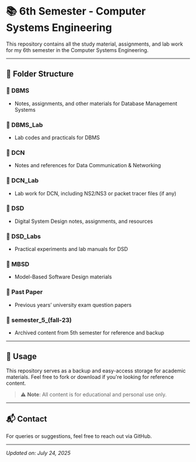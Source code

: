 # 📚 6th Semester - Computer Systems Engineering

This repository contains all the study material, assignments, and lab work for my 6th semester in the Computer Systems Engineering.

---

## 📁 Folder Structure

### 🔹 DBMS
- Notes, assignments, and other materials for Database Management Systems

### 🔹 DBMS_Lab
- Lab codes and practicals for DBMS

### 🔹 DCN
- Notes and references for Data Communication & Networking

### 🔹 DCN_Lab
- Lab work for DCN, including NS2/NS3 or packet tracer files (if any)

### 🔹 DSD
- Digital System Design notes, assignments, and resources

### 🔹 DSD_Labs
- Practical experiments and lab manuals for DSD

### 🔹 MBSD
- Model-Based Software Design materials

### 🔹 Past Paper
- Previous years’ university exam question papers

### 🔹 semester_5_(fall-23)
- Archived content from 5th semester for reference and backup

---

## 💾 Usage

This repository serves as a backup and easy-access storage for academic materials. Feel free to fork or download if you're looking for reference content.

> ⚠️ **Note**: All content is for educational and personal use only.

---

## 📬 Contact

For queries or suggestions, feel free to reach out via GitHub.

---

_Updated on: July 24, 2025_
